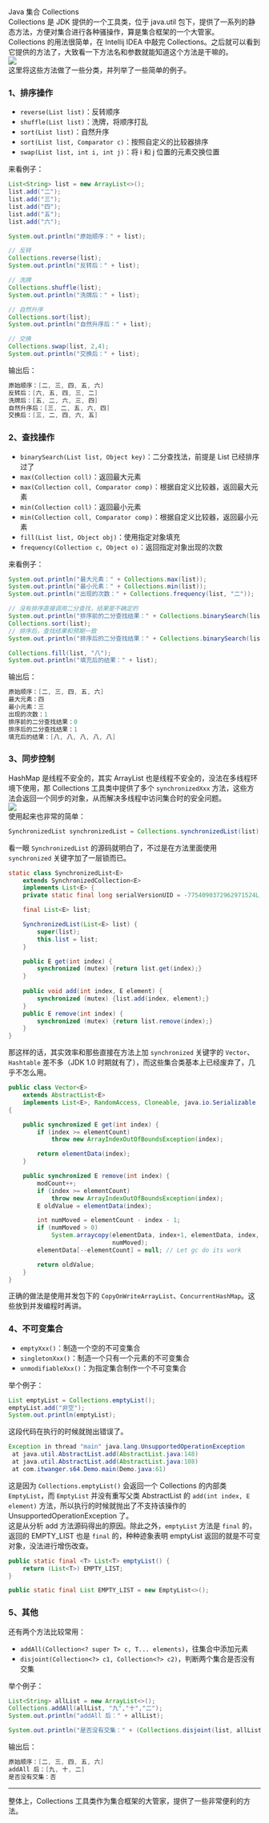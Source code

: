 Java 集合 Collections<br />Collections 是 JDK 提供的一个工具类，位于 java.util 包下，提供了一系列的静态方法，方便对集合进行各种骚操作，算是集合框架的一个大管家。<br />Collections 的用法很简单，在 Intellij IDEA 中敲完 Collections。之后就可以看到它提供的方法了，大致看一下方法名和参数就能知道这个方法是干嘛的。<br />![](https://cdn.nlark.com/yuque/0/2021/webp/396745/1635164159765-434e2843-36b9-4683-816c-76815a9fd3a0.webp#clientId=u63351981-0690-4&from=paste&id=u3f6a3e16&originHeight=1273&originWidth=1080&originalType=url&ratio=1&status=done&style=shadow&taskId=ud5769ec0-d7b5-48df-8089-4e22e5dc4f3)<br />这里将这些方法做了一些分类，并列举了一些简单的例子。
<a name="W17WO"></a>
### 1、排序操作

- `reverse(List list)`：反转顺序
- `shuffle(List list)`：洗牌，将顺序打乱
- `sort(List list)`：自然升序
- `sort(List list, Comparator c)`：按照自定义的比较器排序
- `swap(List list, int i, int j)`：将 i 和 j 位置的元素交换位置

来看例子：
```java
List<String> list = new ArrayList<>();
list.add("二");
list.add("三");
list.add("四");
list.add("五");
list.add("六");

System.out.println("原始顺序：" + list);

// 反转
Collections.reverse(list);
System.out.println("反转后：" + list);

// 洗牌
Collections.shuffle(list);
System.out.println("洗牌后：" + list);

// 自然升序
Collections.sort(list);
System.out.println("自然升序后：" + list);

// 交换
Collections.swap(list, 2,4);
System.out.println("交换后：" + list);
```
输出后：
```java
原始顺序：[二, 三, 四, 五, 六]
反转后：[六, 五, 四, 三, 二]
洗牌后：[五, 二, 六, 三, 四]
自然升序后：[三, 二, 五, 六, 四]
交换后：[三, 二, 四, 六, 五]
```
<a name="Oiule"></a>
### 2、查找操作

- `binarySearch(List list, Object key)`：二分查找法，前提是 List 已经排序过了
- `max(Collection coll)`：返回最大元素
- `max(Collection coll, Comparator comp)`：根据自定义比较器，返回最大元素
- `min(Collection coll)`：返回最小元素
- `min(Collection coll, Comparator comp)`：根据自定义比较器，返回最小元素
- `fill(List list, Object obj)`：使用指定对象填充
- `frequency(Collection c, Object o)`：返回指定对象出现的次数

来看例子：
```java
System.out.println("最大元素：" + Collections.max(list));
System.out.println("最小元素：" + Collections.min(list));
System.out.println("出现的次数：" + Collections.frequency(list, "二"));

// 没有排序直接调用二分查找，结果是不确定的
System.out.println("排序前的二分查找结果：" + Collections.binarySearch(list, "二"));
Collections.sort(list);
// 排序后，查找结果和预期一致
System.out.println("排序后的二分查找结果：" + Collections.binarySearch(list, "二"));

Collections.fill(list, "八");
System.out.println("填充后的结果：" + list);
```
输出后：
```java
原始顺序：[二, 三, 四, 五, 六]
最大元素：四
最小元素：三
出现的次数：1
排序前的二分查找结果：0
排序后的二分查找结果：1
填充后的结果：[八, 八, 八, 八, 八]
```
<a name="Wxcxy"></a>
### 3、同步控制
HashMap 是线程不安全的，其实 ArrayList 也是线程不安全的，没法在多线程环境下使用，那 Collections 工具类中提供了多个 `synchronizedXxx` 方法，这些方法会返回一个同步的对象，从而解决多线程中访问集合时的安全问题。<br />![](https://cdn.nlark.com/yuque/0/2021/webp/396745/1635164159714-3154b2cb-14bc-477e-80cb-d03dcc06595a.webp#clientId=u63351981-0690-4&from=paste&id=u364761bf&originHeight=444&originWidth=1080&originalType=url&ratio=1&status=done&style=shadow&taskId=uc100821b-bee8-4ecd-828c-ed89c6b5065)<br />使用起来也非常的简单：
```java
SynchronizedList synchronizedList = Collections.synchronizedList(list);
```
看一眼 `SynchronizedList` 的源码就明白了，不过是在方法里面使用 `synchronized` 关键字加了一层锁而已。
```java
static class SynchronizedList<E>
    extends SynchronizedCollection<E>
    implements List<E> {
    private static final long serialVersionUID = -7754090372962971524L;

    final List<E> list;

    SynchronizedList(List<E> list) {
        super(list);
        this.list = list;
    }

    public E get(int index) {
        synchronized (mutex) {return list.get(index);}
    }
    
    public void add(int index, E element) {
        synchronized (mutex) {list.add(index, element);}
    }
    public E remove(int index) {
        synchronized (mutex) {return list.remove(index);}
    }
}
```
那这样的话，其实效率和那些直接在方法上加 `synchronized` 关键字的 `Vector`、`Hashtable` 差不多（JDK 1.0 时期就有了），而这些集合类基本上已经废弃了，几乎不怎么用。
```java
public class Vector<E>
    extends AbstractList<E>
    implements List<E>, RandomAccess, Cloneable, java.io.Serializable
{

    public synchronized E get(int index) {
        if (index >= elementCount)
            throw new ArrayIndexOutOfBoundsException(index);

        return elementData(index);
    }

    public synchronized E remove(int index) {
        modCount++;
        if (index >= elementCount)
            throw new ArrayIndexOutOfBoundsException(index);
        E oldValue = elementData(index);

        int numMoved = elementCount - index - 1;
        if (numMoved > 0)
            System.arraycopy(elementData, index+1, elementData, index,
                             numMoved);
        elementData[--elementCount] = null; // Let gc do its work

        return oldValue;
    }
}
```
正确的做法是使用并发包下的 `CopyOnWriteArrayList`、`ConcurrentHashMap`。这些放到并发编程时再讲。
<a name="DL28q"></a>
### 4、不可变集合

- `emptyXxx()`：制造一个空的不可变集合
- `singletonXxx()`：制造一个只有一个元素的不可变集合
- `unmodifiableXxx()`：为指定集合制作一个不可变集合

举个例子：
```java
List emptyList = Collections.emptyList();
emptyList.add("非空");
System.out.println(emptyList);
```
这段代码在执行的时候就抛出错误了。
```java
Exception in thread "main" java.lang.UnsupportedOperationException
 at java.util.AbstractList.add(AbstractList.java:148)
 at java.util.AbstractList.add(AbstractList.java:108)
 at com.itwanger.s64.Demo.main(Demo.java:61)
```
这是因为 `Collections.emptyList()` 会返回一个 Collections 的内部类 `EmptyList`，而 `EmptyList` 并没有重写父类 AbstractList 的 `add(int index, E element)` 方法，所以执行的时候就抛出了不支持该操作的 UnsupportedOperationException 了。<br />这是从分析 add 方法源码得出的原因。除此之外，`emptyList` 方法是 `final` 的，返回的 EMPTY_LIST 也是 `final` 的，种种迹象表明 emptyList 返回的就是不可变对象，没法进行增伤改查。
```java
public static final <T> List<T> emptyList() {
    return (List<T>) EMPTY_LIST;
}

public static final List EMPTY_LIST = new EmptyList<>();
```
<a name="LDiFA"></a>
### 5、其他
还有两个方法比较常用：

- `addAll(Collection<? super T> c, T... elements)`，往集合中添加元素
- `disjoint(Collection<?> c1, Collection<?> c2)`，判断两个集合是否没有交集

举个例子：
```java
List<String> allList = new ArrayList<>();
Collections.addAll(allList, "九","十","二");
System.out.println("addAll 后：" + allList);

System.out.println("是否没有交集：" + (Collections.disjoint(list, allList) ? "是" : "否"));
```
输出后：
```java
原始顺序：[二, 三, 四, 五, 六]
addAll 后：[九, 十, 二]
是否没有交集：否
```

---

整体上，Collections 工具类作为集合框架的大管家，提供了一些非常便利的方法。
